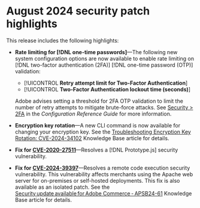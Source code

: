 # August 2024 security patch highlights

This release includes the following highlights:

* **Rate limiting for [!DNL one-time passwords]**—The following new system configuration options are now available to enable rate limiting on [!DNL two-factor authentication (2FA)] [!DNL one-time password (OTP)] validation:

  * [!UICONTROL **Retry attempt limit for Two-Factor Authentication**]
  * [!UICONTROL **Two-Factor Authentication lockout time (seconds)**]

  Adobe advises setting a threshold for 2FA OTP validation to limit the number of retry attempts to mitigate brute-force attacks. See [Security > 2FA](https://experienceleague.adobe.com/en/docs/commerce-admin/config/security/2fa) in the _Configuration Reference Guide_ for more information. <!-- AC-12095 -->

* **Encryption key rotation**—A new CLI command is now available for changing your encryption key. See the [Troubleshooting Encryption Key Rotation: CVE-2024-34102](https://experienceleague.adobe.com/en/docs/commerce-knowledge-base/kb/troubleshooting/known-issues-patches-attached/troubleshooting-encryption-key-rotation-cve-2024-34102) Knowledge Base article for details.

* **Fix for [CVE-2020-27511](https://nvd.nist.gov/vuln/detail/CVE-2020-27511)**—Resolves a [!DNL Prototype.js] security vulnerability.<!-- AC-11936 -->

* **Fix for [CVE-2024-39397](https://nvd.nist.gov/vuln/detail/CVE-2024-39397)**—Resolves a remote code execution security vulnerability. This vulnerability affects merchants using the Apache web server for on-premises or self-hosted deployments. This fix is also available as an isolated patch. See the [Security update available for Adobe Commerce - APSB24-61](https://experienceleague.adobe.com/en/docs/commerce-knowledge-base/kb/troubleshooting/known-issues-patches-attached/security-update-available-for-adobe-commerce-apsb24-61) Knowledge Base article for details.<!-- ACSD-60551 -->
